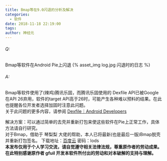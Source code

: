 ```yaml
---
title: Bmap等在9.0闪退的分析及解决
categories:
  - 软件
date: 2018-11-18 22:19:00
tags:
author: 神经元
---
```


###### Q:   
Bmap等软件在Android Pie上闪退
{% asset_img log.jpg 闪退时的日志 %}

###### A: 
Bmap等软件使用了(辣鸡)腾讯乐固，而腾讯乐固使用的 Dexfile API已被Google在API 26弃用，软件的target API高于26时，可能产生各种难以预料的结果。在此也提醒各位开发者选择加固时注意此问题。  
关于此问题的更多内容，请参阅 [Dexfile｜Android Developers](https://developer.android.google.cn/reference/dalvik/system/DexFile)

解决方案：可以通过简单的去壳并重新打包来使这些软件在Pie上正常工作，具体方法请自行研究。  
对于Bmap，借助于 琴梨梨 大佬的帮助，本人已将最新(也是最后一版)Bmap脱壳并重新打包签名。
下载地址：[百度云](https://pan.baidu.com/s/1oTfAszsnyOenUrerBFt66g) 密码：lods  
**本发布仅用于个人学习交流，请自觉遵守相关法律法规，尊重原作者的劳动成果。在此特别感谢原作者 gfuil 开发本软件所付出的劳动和对本破解的支持与理解。**